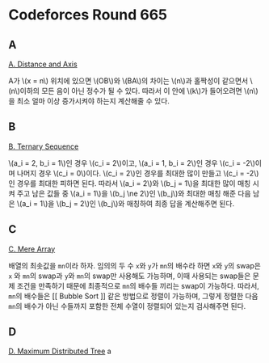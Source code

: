 # Codeforces Round 665

## A
[A. Distance and Axis](https://codeforces.com/contest/1401/problem/A)

A가 \\(x = n\\) 위치에 있으면 \\(OB\\)와 \\(BA\\)의 차이는 \\(n\\)과 홀짝성이 같으면서 \\(n\\)이하의 모든 음이 아닌 정수가 될 수 있다. 따라서 이 안에 \\(k\\)가 들어오려면 \\(n\\)을 최소 얼마 이상 증가시켜야 하는지 계산해줄 수 있다.

## B
[B. Ternary Sequence](https://codeforces.com/contest/1401/problem/B)

\\(a_i = 2, b_i = 1\\)인 경우 \\(c_i = 2\\)이고, \\(a_i = 1, b_i = 2\\)인 경우 \\(c_i = -2\\)이며 나머지 경우 \\(c_i = 0\\)이다. \\(c_i = 2\\)인 경우를 최대한 많이 만들고 \\(c_i = -2\\)인 경우를 최대한 피하면 된다.
따라서 \\(a_i = 2\\)와 \\(b_j = 1\\)을 최대한 많이 매칭 시켜 주고 남은 값들 중 \\(a_i = 1\\)을 \\(b_j \ne 2\\)인 \\(b_j\\)와 최대한 매칭 해준 다음 남은 \\(a_i = 1\\)을 \\(b_j = 2\\)인 \\(b_j\\)와 매칭하여 최종 답을 계산해주면 된다.

## C
[C. Mere Array](https://codeforces.com/contest/1401/problem/C)

배열의 최솟값을 `mn`이라 하자. 임의의 두 수 `x`와 `y`가 `mn`의 배수라 하면 `x`와 `y`의 swap은 `x` 와 `mn`의 swap과 `y`와 `mn`의 swap만 사용해도 가능하며, 이때 사용되는 swap들은 문제 조건을 만족하기 때문에 최종적으로 `mn`의 배수들 끼리는 swap이 가능하다.
따라서, `mn`의 배수들은 [[ Bubble Sort ]] 같은 방법으로 정렬이 가능하며, 그렇게 정렬한 다음 `mn`의 배수가 아닌 수들까지 포함한 전체 수열이 정렬되어 있는지 검사해주면 된다.

## D
[D. Maximum Distributed Tree](https://codeforces.com/contest/1401/problem/D)
a
